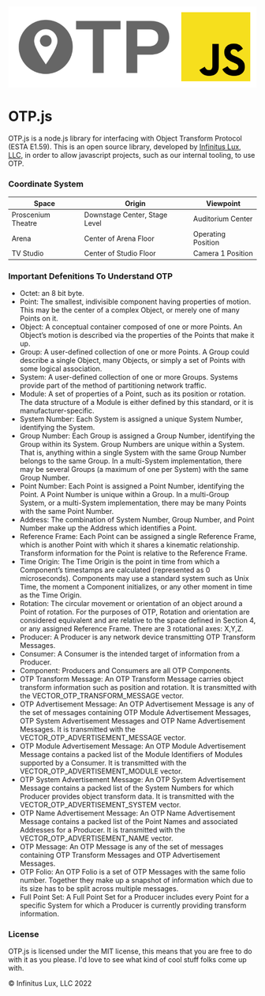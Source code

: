 ![OTP.js Logo](assets/img/OTPjs.png)
# OTP.js
OTP.js is a node.js library for interfacing with Object Transform Protocol (ESTA E1.59). This is an open source library, developed by [Infinitus Lux, LLC](https://www.infinituslux.com/), in order to allow javascript projects, such as our internal tooling, to use OTP.

### Coordinate System
| **Space** | **Origin** | **Viewpoint** |
| --------- | ---------- | ------------- |
| Proscenium Theatre | Downstage Center, Stage Level | Auditorium Center|
| Arena | Center of Arena Floor | Operating Position |
| TV Studio | Center of Studio Floor | Camera 1 Position |

### Important Defenitions To Understand OTP
- Octet: an 8 bit byte.
- Point: The smallest, indivisible component having properties of motion. This may be the center of a complex Object, or merely one of many Points on it.
- Object: A conceptual container composed of one or more Points. An Object’s motion is described via the properties of the Points that make it up.
- Group: A user-defined collection of one or more Points. A Group could describe a single Object, many Objects, or simply a set of Points with some logical association.
- System: A user-defined collection of one or more Groups. Systems provide part of the method of partitioning network traffic.
- Module: A set of properties of a Point, such as its position or rotation. The data structure of a Module is either defined by this standard, or it is manufacturer-specific.
- System Number: Each System is assigned a unique System Number, identifying the System.
- Group Number: Each Group is assigned a Group Number, identifying the Group within its System. Group Numbers are unique within a System. That is, anything within a single System with the same Group Number belongs to the same Group. In a multi-System implementation, there may be several Groups (a maximum of one per System) with the same Group Number.
- Point Number: Each Point is assigned a Point Number, identifying the Point. A Point Number is unique within a Group. In a multi-Group System, or a multi-System implementation, there may be many Points with the same Point Number.
- Address: The combination of System Number, Group Number, and Point Number make up the Address which identifies a Point.
- Reference Frame: Each Point can be assigned a single Reference Frame, which is another Point with which it shares a kinematic relationship. Transform information for the Point is relative to the Reference Frame.
- Time Origin: The Time Origin is the point in time from which a Component’s timestamps are calculated (represented as 0 microseconds). Components may use a standard system such as Unix Time, the moment a Component initializes, or any other moment in time as the Time Origin.
- Rotation: The circular movement or orientation of an object around a Point of rotation. For the purposes of OTP, Rotation and orientation are considered equivalent and are relative to the space defined in Section 4, or any assigned Reference Frame. There are 3 rotational axes: X,Y,Z.
- Producer: A Producer is any network device transmitting OTP Transform Messages.
- Consumer: A Consumer is the intended target of information from a Producer.
- Component: Producers and Consumers are all OTP Components.
- OTP Transform Message: An OTP Transform Message carries object transform information such as position and rotation. It is transmitted with the VECTOR_OTP_TRANSFORM_MESSAGE vector.
- OTP Advertisement Message: An OTP Advertisement Message is any of the set of messages containing OTP Module Advertisement Messages, OTP System Advertisement Messages and OTP Name Advertisement Messages. It is transmitted with the VECTOR_OTP_ADVERTISEMENT_MESSAGE vector.
- OTP Module Advertisement Message: An OTP Module Advertisement Message contains a packed list of the Module Identifiers of Modules supported by a Consumer. It is transmitted with the VECTOR_OTP_ADVERTISEMENT_MODULE vector.
- OTP System Advertisement Message: An OTP System Advertisement Message contains a packed list of the System Numbers for which Producer provides object transform data. It is transmitted with the VECTOR_OTP_ADVERTISEMENT_SYSTEM vector.
- OTP Name Advertisement Message: An OTP Name Advertisement Message contains a packed list of the Point Names and associated Addresses for a Producer. It is transmitted with the VECTOR_OTP_ADVERTISEMENT_NAME vector.
- OTP Message: An OTP Message is any of the set of messages containing OTP Transform Messages and OTP Advertisement Messages.
- OTP Folio: An OTP Folio is a set of OTP Messages with the same folio number. Together they make up a snapshot of information which due to its size has to be split across multiple messages.
- Full Point Set: A Full Point Set for a Producer includes every Point for a specific System for which a Producer is currently providing transform information.

### License
OTP.js is licensed under the MIT license, this means that you are free to do with it as you please. I'd love to see what kind of cool stuff folks come up with.

&copy; Infinitus Lux, LLC 2022
